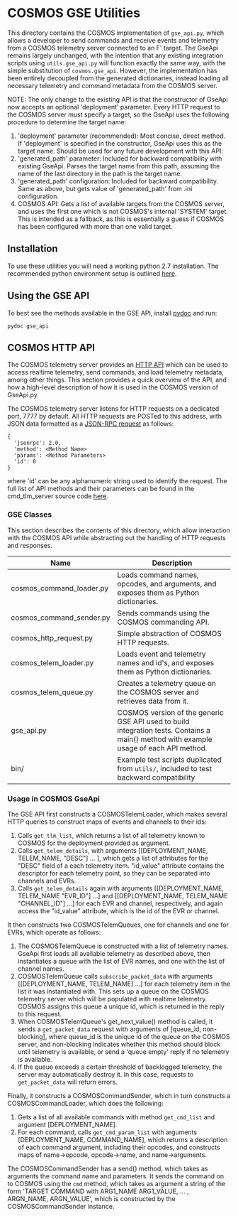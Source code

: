 COSMOS GSE Utilities
====================

This directory contains the COSMOS implementation of `gse_api.py`, which allows a
developer to send commands and receive events and telemetry from a COSMOS telemetry
server connected to an F' target. The GseApi remains largely unchanged,
with the intention that any existing integration scripts using `utils.gse_api.py`
will function exactly the same way, with the simple substitution of `cosmos.gse_api`.
However, the implementation has been entirely decoupled from the generated dictionaries,
instead loading all necessary telemetry and command metadata from the COSMOS server.

NOTE: The only change to the existing API is that the constructor of GseApi now
accepts an optional 'deployment' parameter. Every HTTP request to the COSMOS server must
specify a target, so the GseApi uses the following procedure to determine the
target name:
1. 'deployment' parameter (recommended): Most concise, direct method. If 'deployment'
is specified in the constructor, GseApi uses this as the target name. Should be
used for any future development with this API.
2. 'generated_path' parameter: Included for backward compatibility with existing GseApi.
Parses the target name from this path, assuming the name of the last directory in the path is the target name.
3. 'generated_path' configuration: Included for backward compatibility. Same as above,
but gets value of 'generated_path' from .ini configuration.
4. COSMOS API: Gets a list of available targets from the COSMOS server, and uses
the first one which is not COSMOS's internal 'SYSTEM' target. This is intended as
a fallback, as this is essentially a guess if COSMOS has been configured with more
than one valid target.


Installation
------------
To use these utilities you will need a working python 2.7 installation. The recommended python environment setup is outlined [here](https://github.jpl.nasa.gov/ASTERIA/FSW/blob/master/Gse/README.md).

Using the GSE API
-----------------
To best see the methods available in the GSE API, install [pydoc](https://docs.python.org/2/library/pydoc.html) and run:

    pydoc gse_api

## COSMOS HTTP API
The COSMOS telemetry server provides an [HTTP API](https://cosmosrb.com/docs/json_api/) which can be used to access realtime telemetry, send commands, and load telemetry metadata, among other things. This section provides a quick overview of the API, and how a high-level description of how it is used in the COSMOS version of GseApi.py.

The COSMOS telemetry server listens for HTTP requests on a dedicated port, 7777
by default. All HTTP requests are POSTed to this address, with JSON data formatted as a [JSON-RPC request](https://www.jsonrpc.org/specification) as follows:
```
{
  'jsonrpc': 2.0,
  'method': <Method Name>
  'params': <Method Parameters>
  'id': 0
}
```
where 'id' can be any alphanumeric string used to identify the request. The full
list of API methods and their parameters can be found in the cmd_tlm_server source
code
[here](https://github.com/BallAerospace/COSMOS/blob/master/lib/cosmos/tools/cmd_tlm_server/api.rb).

### GSE Classes
This section describes the contents of this directory, which allow interaction
with the COSMOS API while abstracting out the handling of HTTP requests and responses.

| Name | Description |
| ---- | ----------- |
| cosmos_command_loader.py | Loads command names, opcodes, and arguments, and exposes them as Python dictionaries. |
| cosmos_command_sender.py | Sends commands using the COSMOS commanding API. |
| cosmos_http_request.py | Simple abstraction of COSMOS HTTP requests. |
| cosmos_telem_loader.py | Loads event and telemetry names and id's, and exposes them as Python dictionaries. |
| cosmos_telem_queue.py | Creates a telemetry queue on the COSMOS server and retrieves data from it. |
| gse_api.py | COSMOS version of the generic GSE API used to build integration tests. Contains a main() method with example usage of each API method.|
| bin/ | Example test scripts duplicated from `utils/`, included to test backward compatibility |

### Usage in COSMOS GseApi
The GSE API first constructs a COSMOSTelemLoader, which makes several HTTP queries
to construct maps of events and channels to their ids:
1. Calls `get_tlm_list`, which returns a list of all telemetry known to COSMOS for
the deployment provided as argument.
2. Calls `get_telem_details`, with arguments [[DEPLOYMENT_NAME, TELEM_NAME, "DESC"] ... ],
which gets a list of attributes for the "DESC" field of a each telemetry item.
"id_value" attribute contains the descriptor for each telemetry point, so they
can be separated into channels and EVRs.
3. Calls `get_telem_details` again with arguments [[DEPLOYMENT_NAME, TELEM_NAME "EVR_ID"] ...]
and [[DEPLOYMENT_NAME, TELEM_NAME "CHANNEL_ID"] ...] for each EVR and channel,
respectively, and again access the "id_value" attribute, which is the id of the
EVR or channel.

It then constructs two COSMOSTelemQueues, one for channels and one for EVRs, which
operate as follows:
1. The COSMOSTelemQueue is constructed with a list of telemetry names. GseApi first
loads all available telemetry as described above, then instantiates a queue with
the list of EVR names, and one with the list of channel names.
2. COSMOSTelemQueue calls `subscribe_packet_data` with arguments [[DEPLOYMENT_NAME, TELEM_NAME] ...]
for each telemetry item in the list it was instantiated with. This sets up a queue
on the COSMOS telemetry server which will be populated with realtime telemetry. COSMOS
assigns this queue a unique id, which is returned in the reply to this request.
3.  When COSMOSTelemQueue's get_next_value() method is called, it sends a `get_packet_data`
request with arguments of [queue_id, non-blocking], where queue_id is the unique
id of the queue on the COSMOS server, and non-blocking indicates whether this
method should block until telemetry is available, or send a 'queue empty' reply
if no telemetry is available.
4. If the queue exceeds a certain threshold of backlogged telemetry, the server
may automatically destroy it. In this case, requests to `get_packet_data` will
return errors.

Finally, it constructs a COSMOSCommandSender, which in turn constructs a COSMOSCommandLoader, which does the following:
1. Gets a list of all available commands with method `get_cmd_list` and argument [DEPLOYMENT_NAME].
2. For each command, calls `get_cmd_param_list` with arguments [DEPLOYMENT_NAME, COMMAND_NAME],
which returns a description of each command argument, including their opcodes, and
constructs maps of name->opcode, opcode->name, and name->arguments.

The COSMOSCommandSender has a send() method, which takes as arguments the command
name and parameters. It sends the command on to COSMOS using the `cmd` method, which
takes as argument a string of the form 'TARGET COMMAND with ARG1_NAME ARG1_VALUE, ... , ARGN_NAME, ARGN_VALUE',
which is constructed by the COSMOSCommandSender instance.

